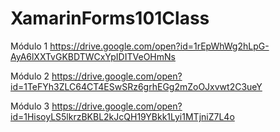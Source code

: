 # XamarinForms101Class
Módulo 1 https://drive.google.com/open?id=1rEpWhWg2hLpG-AyA6lXXTvGKBDTWCxYpIDITVeOHmNs

Módulo 2 https://drive.google.com/open?id=1TeFYh3ZLC64CT4ESwSRz6grhEGg2mZoOJxvwt2C3ueY

Módulo 3 https://drive.google.com/open?id=1HisoyLS5lkrzBKBL2kJcQH19YBkk1Lyi1MTjniZ7L4o
